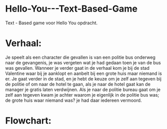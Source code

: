 # Hello-You---Text-Based-Game
Text - Based game voor Hello You opdracht.

# Verhaal:
Je speelt als een character die gevallen is van een politie bus onderweg naar de gevangenis, je was vergeten wat je had gedaan toen je van de bus was gevallen.
Wanneer je verder gaat in de verhaal kom je bij de stad Valentine waar bij je aanklopt en aanbelt bij een grote huis maar niemand is er. Je gaat verder in de stad,
en je hebt de keuze om je zelf aan tegeven bij de politie of om naar de hotel te gaan, als je naar de hotel gaat kan de manager je gratis laten verdwijnen. Als je naar de politie bureau gaat om je zelf aan tegeven kwam je achter waarom je eigenlijk in de politie bus was; de grote huis waar niemand was? je had daar iedereen vermoord.

# Flowchart:
